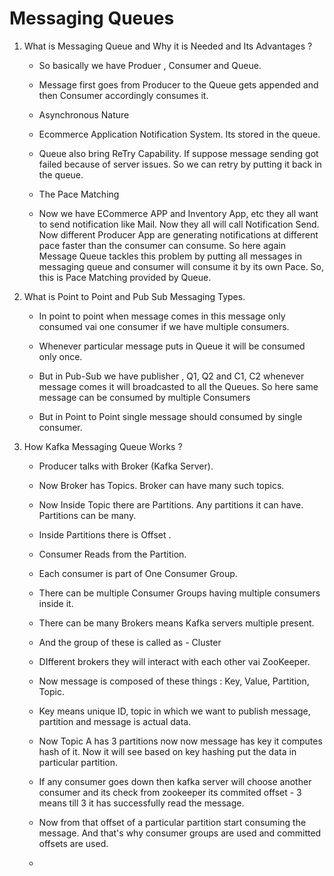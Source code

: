 # Messaging Queues

1) What is Messaging Queue and Why it is Needed and Its Advantages ? 

    *  So basically we have Produer , Consumer and Queue.
    * Message first goes from Producer to the Queue gets appended and then Consumer accordingly consumes it. 
    
    * Asynchronous Nature
    * Ecommerce Application Notification System. Its stored in the queue.
    * Queue also bring ReTry Capability. If suppose message sending got failed because of server issues. So we can retry by putting it back in the queue.
    
    * The Pace Matching
    * Now we have ECommerce APP and Inventory App, etc they all want to send notification like Mail. Now they all will call Notification Send. Now different Producer App are generating notifications at different pace faster than the consumer can consume.  So here again Message Queue tackles this problem  by putting all messages in messaging queue and consumer will consume it by its own Pace. So, this is Pace Matching provided by Queue.


2) What is Point to Point and Pub Sub Messaging Types.

    * In point to point when message comes in this message only consumed vai one consumer if we have multiple consumers. 
    * Whenever particular message puts in Queue it will be consumed only once. 

    * But in Pub-Sub we have publisher , Q1, Q2 and C1, C2 whenever message comes it will broadcasted to all the Queues. So here same message can be consumed by multiple Consumers 
    * But in Point to Point single message should consumed by single consumer. 


3) How Kafka Messaging Queue Works ? 

    * Producer talks with Broker (Kafka Server).
    * Now Broker has Topics. Broker can have many such topics.
    * Now Inside Topic there are Partitions. Any partitions it can have. Partitions can be many. 
    * Inside Partitions there is Offset .
    
    * Consumer Reads from the Partition. 
    * Each consumer is part of One Consumer Group. 
    * There can be multiple Consumer Groups having multiple consumers inside it. 
    * There can be many Brokers means Kafka servers multiple present. 
    * And the group of these is called as - Cluster
    * DIfferent brokers they will interact with each other vai ZooKeeper. 
    
    * Now message is composed of these things : Key, Value, Partition, Topic.
    * Key means unique ID, topic in which we want to publish message, partition and message is actual data.


    * Now Topic A has 3 partitions now now message has key it computes hash of it. Now it will see based on key hashing put the data in particular partition. 
    * If any consumer goes down then kafka server will choose another consumer and its check from zookeeper its commited offset - 3 means till 3 it has successfully read the message. 
    * Now from that offset of a particular partition start consuming the message. And that's why consumer groups are used and committed offsets are used. 

    * 

